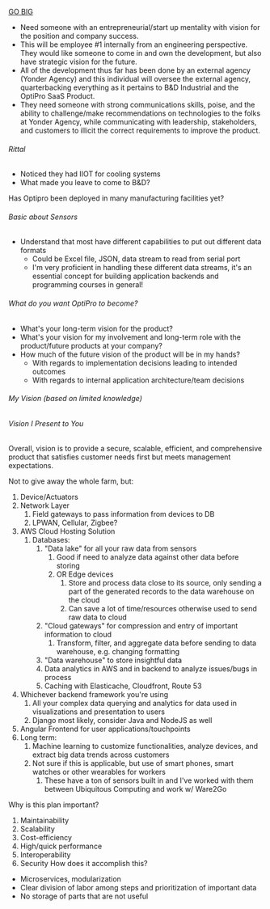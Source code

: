 [GO BIG](https://www.bdindustrial.com/CoreValues)

-   Need someone with an entrepreneurial/start up mentality with vision for the position and company success.
-   This will be employee #1 internally from an engineering perspective. They would like someone to come in and own the development, but also have strategic vision for the future.
-   All of the development thus far has been done by an external agency (Yonder Agency) and this individual will oversee the external agency, quarterbacking everything as it pertains to B&D Industrial and the OptiPro SaaS Product.
-   They need someone with strong communications skills, poise, and the ability to challenge/make recommendations on technologies to the folks at Yonder Agency, while communicating with leadership, stakeholders, and customers to illicit the correct requirements to improve the product.

###### Rittal 
- Noticed they had IIOT for cooling systems
- What made you leave to come to B&D?

Has Optipro been deployed in many manufacturing facilities yet?

###### Basic about Sensors
- Understand that most have different capabilities to put out different data formats
	- Could be Excel file, JSON, data stream to read from serial port
	- I'm very proficient in handling these different data streams, it's an essential concept for building application backends and programming courses in general!


###### What do you want OptiPro to become?

- What's your long-term vision for the product?
- What's your vision for my involvement and long-term role with the product/future products at your company?
- How much of the future vision of the product will be in my hands?
	- With regards to implementation decisions leading to intended outcomes
	- With regards to internal application architecture/team decisions

###### My Vision (based on limited knowledge)


###### Vision I Present to You

Overall, vision is to provide a secure, scalable, efficient, and comprehensive product that satisfies customer needs first but meets management expectations.

Not to give away the whole farm, but:

1. Device/Actuators
2. Network Layer
	1. Field gateways to pass information from devices to DB
	2. LPWAN, Cellular, Zigbee?
3. AWS Cloud Hosting Solution
	1. Databases:
		1. "Data lake" for all your raw data from sensors
			1. Good if need to analyze data against other data before storing
			2. OR Edge devices 
				1. Store and process data close to its source, only sending a part of the generated records to the data warehouse on the cloud
				3. Can save a lot of time/resources otherwise used to send raw data to cloud
		2. "Cloud gateways" for compression and entry of important information to cloud
			1. Transform, filter, and aggregate data before sending to data warehouse, e.g. changing formatting
		3. "Data warehouse" to store insightful data
		5. Data analytics in AWS and in backend to analyze issues/bugs in process
		6. Caching with Elasticache, Cloudfront, Route 53
4. Whichever backend framework you're using
	1. All your complex data querying and analytics for data used in visualizations and presentation to users
	2. Django most likely, consider Java and NodeJS as well
6. Angular Frontend for user applications/touchpoints
7. Long term: 
	1. Machine learning to customize functionalities, analyze devices, and extract big data trends across customers
	2. Not sure if this is applicable, but use of smart phones, smart watches or other wearables for workers
		1. These have a ton of sensors built in and I've worked with them between Ubiquitous Computing and work w/ Ware2Go

Why is this plan important?
1. Maintainability
2. Scalability
3. Cost-efficiency
4. High/quick performance
5. Interoperability
6. Security
How does it accomplish this?
- Microservices, modularization
- Clear division of labor among steps and prioritization of important data
- No storage of parts that are not useful
